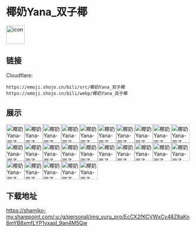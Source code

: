 # 椰奶Yana_双子椰
<img src="https://emoji.shojo.cn/bili/src/椰奶Yana_双子椰/icon.png" width="50" height="50" alt="icon">

## 链接
Cloudflare:
```
https://emoji.shojo.cn/bili/src/椰奶Yana_双子椰
https://emoji.shojo.cn/bili/webp/椰奶Yana_双子椰
```
## 展示
<img src="https://emoji.shojo.cn/bili/src/椰奶Yana_双子椰/椰奶Yana-双子椰-三连椰.png" width="50" height="50" alt="椰奶Yana-双子椰-三连椰"><img src="https://emoji.shojo.cn/bili/src/椰奶Yana_双子椰/椰奶Yana-双子椰-警告椰.png" width="50" height="50" alt="椰奶Yana-双子椰-警告椰"><img src="https://emoji.shojo.cn/bili/src/椰奶Yana_双子椰/椰奶Yana-双子椰-愤怒椰.png" width="50" height="50" alt="椰奶Yana-双子椰-愤怒椰"><img src="https://emoji.shojo.cn/bili/src/椰奶Yana_双子椰/椰奶Yana-双子椰-超人椰.png" width="50" height="50" alt="椰奶Yana-双子椰-超人椰"><img src="https://emoji.shojo.cn/bili/src/椰奶Yana_双子椰/椰奶Yana-双子椰-舔舔椰.png" width="50" height="50" alt="椰奶Yana-双子椰-舔舔椰"><img src="https://emoji.shojo.cn/bili/src/椰奶Yana_双子椰/椰奶Yana-双子椰-美丽椰.png" width="50" height="50" alt="椰奶Yana-双子椰-美丽椰"><img src="https://emoji.shojo.cn/bili/src/椰奶Yana_双子椰/椰奶Yana-双子椰-白痴椰.png" width="50" height="50" alt="椰奶Yana-双子椰-白痴椰"><img src="https://emoji.shojo.cn/bili/src/椰奶Yana_双子椰/椰奶Yana-双子椰-泪目椰.png" width="50" height="50" alt="椰奶Yana-双子椰-泪目椰"><img src="https://emoji.shojo.cn/bili/src/椰奶Yana_双子椰/椰奶Yana-双子椰-吃瓜椰.png" width="50" height="50" alt="椰奶Yana-双子椰-吃瓜椰"><img src="https://emoji.shojo.cn/bili/src/椰奶Yana_双子椰/椰奶Yana-双子椰-警觉椰.png" width="50" height="50" alt="椰奶Yana-双子椰-警觉椰"><img src="https://emoji.shojo.cn/bili/src/椰奶Yana_双子椰/椰奶Yana-双子椰-垃圾椰.png" width="50" height="50" alt="椰奶Yana-双子椰-垃圾椰"><img src="https://emoji.shojo.cn/bili/src/椰奶Yana_双子椰/椰奶Yana-双子椰-化了椰.png" width="50" height="50" alt="椰奶Yana-双子椰-化了椰"><img src="https://emoji.shojo.cn/bili/src/椰奶Yana_双子椰/椰奶Yana-双子椰-不听椰.png" width="50" height="50" alt="椰奶Yana-双子椰-不听椰"><img src="https://emoji.shojo.cn/bili/src/椰奶Yana_双子椰/椰奶Yana-双子椰-迷恋椰.png" width="50" height="50" alt="椰奶Yana-双子椰-迷恋椰"><img src="https://emoji.shojo.cn/bili/src/椰奶Yana_双子椰/椰奶Yana-双子椰-不屑椰.png" width="50" height="50" alt="椰奶Yana-双子椰-不屑椰"><img src="https://emoji.shojo.cn/bili/src/椰奶Yana_双子椰/椰奶Yana-双子椰-投币椰.png" width="50" height="50" alt="椰奶Yana-双子椰-投币椰"><img src="https://emoji.shojo.cn/bili/src/椰奶Yana_双子椰/椰奶Yana-双子椰-喜欢椰.png" width="50" height="50" alt="椰奶Yana-双子椰-喜欢椰"><img src="https://emoji.shojo.cn/bili/src/椰奶Yana_双子椰/椰奶Yana-双子椰-装懂椰.png" width="50" height="50" alt="椰奶Yana-双子椰-装懂椰"><img src="https://emoji.shojo.cn/bili/src/椰奶Yana_双子椰/椰奶Yana-双子椰-加载椰.png" width="50" height="50" alt="椰奶Yana-双子椰-加载椰"><img src="https://emoji.shojo.cn/bili/src/椰奶Yana_双子椰/椰奶Yana-双子椰-刷卡椰.png" width="50" height="50" alt="椰奶Yana-双子椰-刷卡椰"><img src="https://emoji.shojo.cn/bili/src/椰奶Yana_双子椰/椰奶Yana-双子椰-气包椰.png" width="50" height="50" alt="椰奶Yana-双子椰-气包椰"><img src="https://emoji.shojo.cn/bili/src/椰奶Yana_双子椰/椰奶Yana-双子椰-点赞椰.png" width="50" height="50" alt="椰奶Yana-双子椰-点赞椰"><img src="https://emoji.shojo.cn/bili/src/椰奶Yana_双子椰/椰奶Yana-双子椰-扯脸椰.png" width="50" height="50" alt="椰奶Yana-双子椰-扯脸椰"><img src="https://emoji.shojo.cn/bili/src/椰奶Yana_双子椰/椰奶Yana-双子椰-哕了椰.png" width="50" height="50" alt="椰奶Yana-双子椰-哕了椰"><img src="https://emoji.shojo.cn/bili/src/椰奶Yana_双子椰/椰奶Yana-双子椰-干杯椰.png" width="50" height="50" alt="椰奶Yana-双子椰-干杯椰">

## 下载地址

https://shamiko-my.sharepoint.com/:u:/g/personal/img_yuru_pro/EcCX2fKCVWxCv48Z8aKn8mYB8xmfLYP1yxasI_9an4M5Qw